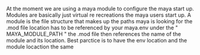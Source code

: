At the moment we are using a maya module to configure the maya start up.
Modules are basically just virtual re recreations the maya users start up. A module is the file structure that makes up the paths maya is looking for
the .mod file location has to be referenced by your maya.env under the " MAYA_MODULE_PATH "
the .mod file then references the name of the module and its location. Best parctice is to have the env location and the module locaction the same